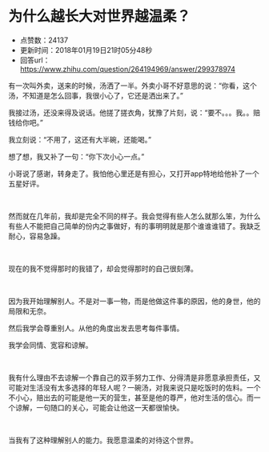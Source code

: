 # 为什么越长大对世界越温柔？
- 点赞数：24137
- 更新时间：2018年01月19日21时05分48秒
- 回答url：https://www.zhihu.com/question/264194969/answer/299378974
<body>
 <p data-pid="AN034YrI">有一次叫外卖，送来的时候，汤洒了一半。外卖小哥不好意思的说：“你看，这个汤，不知道是怎么回事，我很小心了，它还是洒出来了。”</p>
 <p data-pid="5LWuMX0Y">我接过汤，还没来得及说话。他搓了搓衣角，犹豫了片刻，说：“要不。。。我。。赔钱给你吧。”</p>
 <p data-pid="FFsLviG6">我立刻说：“不用了，这还有大半碗，还能喝。”</p>
 <p data-pid="R3hTjfCZ">想了想，我又补了一句：“你下次小心一点。”</p>
 <p data-pid="-D33_SYK">小哥说了感谢，转身走了。我怕他心里还是有担心，又打开app特地给他补了一个五星好评。</p>
 <p class="ztext-empty-paragraph"><br></p>
 <p data-pid="98l1fF_b">然而就在几年前，我却是完全不同的样子。我会觉得有些人怎么就那么笨，为什么有些人不能把自己简单的份内之事做好，有的事明明就是那个谁谁谁错了。我缺乏耐心，容易急躁。</p>
 <p class="ztext-empty-paragraph"><br></p>
 <p data-pid="mJYClS8e">现在的我不觉得那时的我错了，却会觉得那时的自己很刻薄。</p>
 <p class="ztext-empty-paragraph"><br></p>
 <p data-pid="-s6BX1m1">因为我开始理解别人。不是对一事一物，而是他做这件事的原因，他的身世，他的局限和无奈。</p>
 <p data-pid="Jak_pYIs">然后我学会尊重别人。从他的角度出发去思考每件事情。</p>
 <p data-pid="gFucDZJB">我学会同情、宽容和谅解。</p>
 <p class="ztext-empty-paragraph"><br></p>
 <p data-pid="UuMndtR_">我有什么理由不去谅解一个靠自己的双手努力工作、分得清是非愿意承担责任，又可能对生活没有太多选择的年轻人呢？一碗汤，对我来说只是吃饭时的佐料。一个不小心，赔出去的可能是他一天的营生，甚至是他的尊严，他对生活的信心。而一个谅解，一句随口的关心，可能会让他这一天都很愉快。</p>
 <p class="ztext-empty-paragraph"><br></p>
 <p data-pid="Xd9459sl">当我有了这种理解别人的能力。我愿意温柔的对待这个世界。</p>
</body>